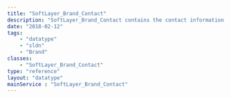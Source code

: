 ```yaml
---
title: "SoftLayer_Brand_Contact"
description: "SoftLayer_Brand_Contact contains the contact information for the brand such as Corporate or Support contact information "
date: "2018-02-12"
tags:
    - "datatype"
    - "sldn"
    - "Brand"
classes:
    - "SoftLayer_Brand_Contact"
type: "reference"
layout: "datatype"
mainService : "SoftLayer_Brand_Contact"
---
```

